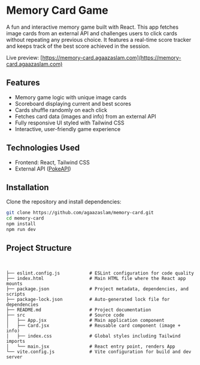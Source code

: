 # Memory Card Game

A fun and interactive memory game built with React. This app fetches image cards from an external API and challenges users to click cards without repeating any previous choice.
It features a real-time score tracker and keeps track of the best score achieved in the session.

Live preview: [https://memory-card.agaazaslam.com](https://memory-card.agaazaslam.com)

## Features

- Memory game logic with unique image cards
- Scoreboard displaying current and best scores
- Cards shuffle randomly on each click
- Fetches card data (images and info) from an external API
- Fully responsive UI styled with Tailwind CSS
- Interactive, user-friendly game experience

## Technologies Used

- Frontend: React, Tailwind CSS
- External API ([PokeAPI](https://pokeapi.co))

## Installation

Clone the repository and install dependencies:

```bash
git clone https://github.com/agaazaslam/memory-card.git
cd memory-card
npm install
npm run dev
```

## Project Structure

<pre> <code> 

├── eslint.config.js           # ESLint configuration for code quality
├── index.html                 # Main HTML file where the React app mounts
├── package.json               # Project metadata, dependencies, and scripts
├── package-lock.json          # Auto-generated lock file for dependencies
├── README.md                  # Project documentation
├── src                        # Source code
│   ├── App.jsx                # Main application component
│   ├── Card.jsx               # Reusable card component (image + info)
│   ├── index.css              # Global styles including Tailwind imports
│   └── main.jsx               # React entry point, renders App
└── vite.config.js             # Vite configuration for build and dev server

 </code> </pre>
